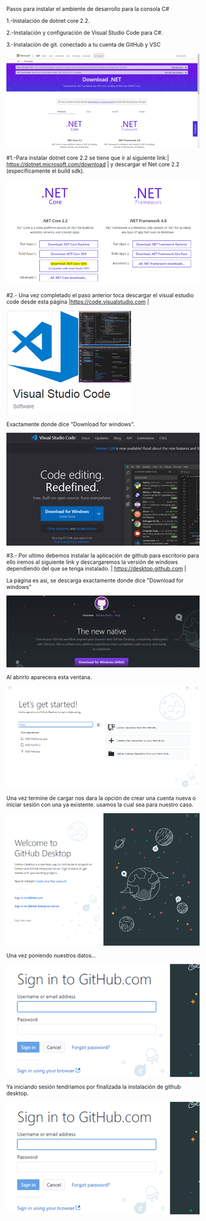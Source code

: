 Pasos para instalar el ambiente de desarrollo para la consola C#

1.-Instalación de dotnet core 2.2.

2.-Instalación y configuración de Visual Studio Code para C#.

3.-Instalación de git. conectado a tu cuenta de GitHub y VSC

![alt text](https://raw.githubusercontent.com/M3D1N4/Dorya-poo/master/Images/Download%20net%20pagina.PNG "Logo Title Text 1")

#1.-Para instalar dotnet core 2.2 se tiene que ir al siguiente link:| https://dotnet.microsoft.com/download | y descargar el Net core 2.2 (especificamente el build sdk).

![alt text](https://raw.githubusercontent.com/M3D1N4/Dorya-poo/master/Images/DownloadNet%20Descarga.PNG "Logo Title Text 1")

#2.-  Una vez completado el paso anterior toca descargar el visual estudio code desde esta página |https://code.visualstudio.com |

![alt text](https://raw.githubusercontent.com/M3D1N4/Dorya-poo/master/Images/images/VSC.png "Logo Title Text 1")

Exactamente donde dice "Download for windows".

![alt text](https://raw.githubusercontent.com/M3D1N4/Dorya-poo/master/Images/images/VSC%20Dwnld.png "Logo Title Text 1")


 
 #3.- Por ultimo debemos instalar la aplicación de github para escritorio para ello iremos al siguiente link y descargaremos la versión de windows dependiendo del que se tenga instalado.
| https://desktop.github.com |

La página es asi, se descarga exactamente donde dice "Download for windows"

![alt text](https://raw.githubusercontent.com/M3D1N4/Dorya-poo/master/Images/Github%20Dsk.png "Logo Title Text 1")

Al abrirlo aparecera esta ventana.

![alt text](https://raw.githubusercontent.com/M3D1N4/Dorya-poo/master/Images/Gt%20final.png "Logo Title Text 1")

Una vez termine de cargar nos dara la opción de crear una cuenta nueva o iniciar sesión con una ya existente. usamos la cual sea para nuestro caso.

![alt text](https://raw.githubusercontent.com/M3D1N4/Dorya-poo/master/Images/gtSign.png "Logo Title Text 1")

Una vez poniendo nuestros datos...

![alt text](https://raw.githubusercontent.com/M3D1N4/Dorya-poo/master/Images/info.png "Logo Title Text 1")

Ya iniciando sesión tendriamos por finalizada la instalación de github desktop.

![alt text](https://raw.githubusercontent.com/M3D1N4/Dorya-poo/master/Images/info.png "Logo Title Text 1")



